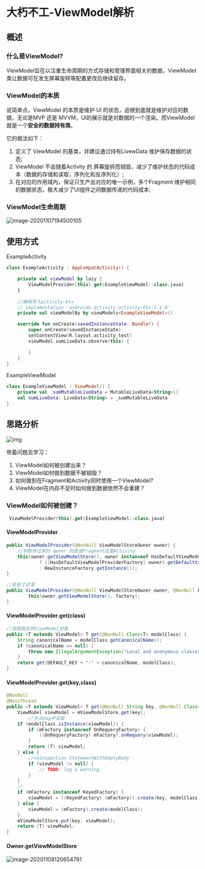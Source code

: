 # 大朽不工-ViewModel解析

## 概述

### 什么是ViewModel?

ViewModel旨在以注重生命周期的方式存储和管理界面相关的数据，ViewModel 类让数据可在发生屏幕旋转等配置更改后继续留存。

### ViewModel的本质

说简单点，ViewModel 的本质是维护 Ui 的状态，追根到底就是维护对应的数据，无论是MVP 还是 MVVM，UI的展示就是对数据的一个渲染。而ViewModel 就是一个**安全的数据持有类**。

它的做法如下：

1. 定义了 ViewModel 的基类，并建议通过持有LivewData 维护保存数据的状态;
2. ViewModel 不会随着Activity 的 屏幕旋转而销毁，减少了维护状态的代码成本（数据的存储和读取，序列化和反序列化）;
3. 在对应的作用域内，保证只生产出对应的唯一示例，多个Fragment 维护相同的数据状态，极大减少了UI组件之间数据传递的代码成本;

### ViewModel生命周期

![image-20201107194500105](https://tva1.sinaimg.cn/large/0081Kckwly1gkgujifoc5j30by0dzdi8.jpg)



## 使用方式

ExampleActivity

```kotlin
class ExampleActivity : AppCompatActivity() {

    private val viewModel by lazy {
        ViewModelProvider(this).get(ExampleViewModel::class.java)
    }
    
    //确保导入activity-ktx
    // implementation 'androidx.activity:activity-ktx:1.1.0'
    private val viewModelBy by viewModels<ExampleViewModel>()

    override fun onCreate(savedInstanceState: Bundle?) {
        super.onCreate(savedInstanceState)
        setContentView(R.layout.activity_test)
        viewModel.sumLiveData.observe(this) {

        }
    }
}
```

ExampleViewModel

```kotlin
class ExampleViewModel : ViewModel() {
    private val _sumMutableLiveData = MutableLiveData<String>()
    val sumLiveData: LiveData<String> = _sumMutableLiveData
}
```



## 思路分析

![img](https://user-gold-cdn.xitu.io/2020/3/1/17096a7af51d4c32?imageslim)

带着问题去学习：

1. ViewModel如何被创建出来？
2. ViewModel如何做到数据不被销毁？
3. 如何做到在Fragment和Activity同时使用一个ViewModel?
4. ViewModel在内存不足时如何做到数据依然不会重建？

### ViewModel如何被创建？

```kotlin
 ViewModelProvider(this).get(ExampleViewModel::class.java)
```

#### ViewModelProvider

```java
public ViewModelProvider(@NonNull ViewModelStoreOwner owner) {
  	//判断传过来的 owner 到底是Fragment还是Activity
    this(owner.getViewModelStore(), owner instanceof HasDefaultViewModelProviderFactory
            ? ((HasDefaultViewModelProviderFactory) owner).getDefaultViewModelProviderFactory()
            : NewInstanceFactory.getInstance());
}

//走到了这里
public ViewModelProvider(@NonNull ViewModelStoreOwner owner, @NonNull Factory factory) {
        this(owner.getViewModelStore(), factory);
}
```

#### ViewModelProvider.get(class)

```java
//获取指定的ViewModel对象
public <T extends ViewModel> T get(@NonNull Class<T> modelClass) {
    String canonicalName = modelClass.getCanonicalName();
    if (canonicalName == null) {
        throw new IllegalArgumentException("Local and anonymous classes can not be ViewModels");
    }
    return get(DEFAULT_KEY + ":" + canonicalName, modelClass);
}
```

#### ViewModelProvider.get(key,class)

```java
@NonNull
@MainThread
public <T extends ViewModel> T get(@NonNull String key, @NonNull Class<T> modelClass) {
    ViewModel viewModel = mViewModelStore.get(key);
		//先从map中去取
    if (modelClass.isInstance(viewModel)) {
        if (mFactory instanceof OnRequeryFactory) {
            ((OnRequeryFactory) mFactory).onRequery(viewModel);
        }
        return (T) viewModel;
    } else {
        //noinspection StatementWithEmptyBody
        if (viewModel != null) {
            // TODO: log a warning.
        }
    }
  	//
    if (mFactory instanceof KeyedFactory) {
        viewModel = ((KeyedFactory) (mFactory)).create(key, modelClass);
    } else {
        viewModel = (mFactory).create(modelClass);
    }
    mViewModelStore.put(key, viewModel);
    return (T) viewModel;
}
```



#### Owner.getViewModelStore

![image-20201108120654791](https://tva1.sinaimg.cn/large/0081Kckwly1gkhmx5b8whj30hf0bojt5.jpg)

